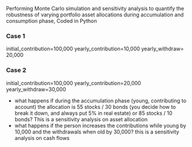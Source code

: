 Performing Monte Carlo simulation and sensitivity analysis to quantify the robustness of varying portfolio asset allocations during accumulation and consumption phase, Coded in Python

### Case 1
initial_contribution=100,000
yearly_contribution=10,000
yearly_withdraw= 20,000


### Case 2
initial_contribution=100,000
yearly_contribution=20,000
yearly_withdraw=30,000


* what happens if during the accumulation phase (young, contributing to account) the allocation is 55 stocks / 30 bonds (you decide how to break it down, and always put 5% in real estate) or 85 stocks / 10 bonds? This is a sensitivity analysis on asset allocation
* what happens if the person increases the contributions while young by 10,000 and the withdrawals when old by 30,000? this is a sensitivity analysis on cash flows

